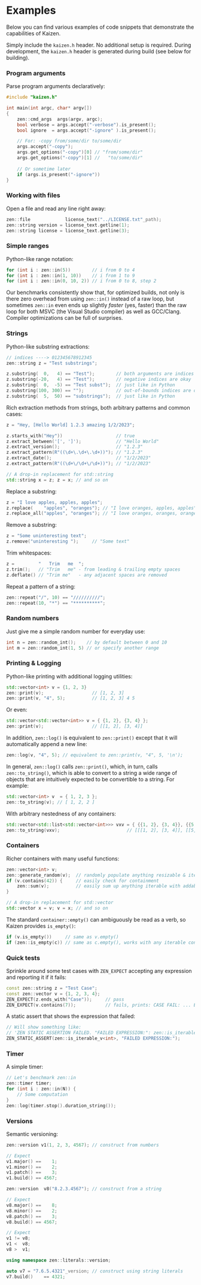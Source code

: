 # Examples

Below you can find various examples of code snippets that demonstrate the capabilities of Kaizen.

Simply include the `kaizen.h` header. No additional setup is required.
During development, the `kaizen.h` header is generated during build (see below for building).

### Program arguments
Parse program arguments declaratively:
```cpp
#include "kaizen.h"

int main(int argc, char* argv[])
{
    zen::cmd_args  args(argv, argc);
    bool verbose = args.accept("-verbose").is_present();
    bool ignore  = args.accept("-ignore" ).is_present();

    // For: -copy from/some/dir to/some/dir
    args.accept("-copy");
    args.get_options("-copy")[0] // "from/some/dir"
    args.get_options("-copy")[1] //   "to/some/dir"
    
    // Or sometime later
    if (args.is_present("-ignore"))
}
```
### Working with files
Open a file and read any line right away:
```cpp
zen::file             license_text("../LICENSE.txt"_path);
zen::string version = license_text.getline(1);
zen::string license = license_text.getline(3);
```
### Simple ranges
Python-like range notation:
```cpp
for (int i : zen::in(5))        // i from 0 to 4
for (int i : zen::in(1, 10))    // i from 1 to 9
for (int i : zen::in(0, 10, 2)) // i from 0 to 8, step 2
```
Our benchmarks consistently show that, for optimized builds, not only is there zero overhead from using
`zen::in()` instead of a raw loop, but sometimes `zen::in` even ends up slightly *faster* (yes, faster)
than the raw loop for both MSVC (the Visual Studio compiler) as well as GCC/Clang.
Compiler optimizations can be full of surprises.
### Strings
Python-like substring extractions:
```cpp
// indices ----> 012345678912345
zen::string z = "Test substrings";

z.substring(  0,   4) == "Test");        // both arguments are indices
z.substring(-20,   4) == "Test");        // negative indices are okay
z.substring(  0,  -5) == "Test subst");  // just like in Python
z.substring(100, 300) == "");            // out-of-bounds indices are okay too
z.substring(  5,  50) == "substrings");  // just like in Python
```
Rich extraction methods from strings, both arbitrary patterns and common cases:
```cpp
z = "Hey, [Hello World] 1.2.3 amazing 1/2/2023";

z.starts_with("Hey"))                    // true
z.extract_between('[', ']');             // "Hello World"
z.extract_version();                     // "1.2.3"
z.extract_pattern(R"((\d+\.\d+\.\d+))"); // "1.2.3"
z.extract_date();                        // "1/2/2023"
z.extract_pattern(R"((\d+\/\d+\/\d+))"); // "1/2/2023"

// A drop-in replacement for std::string
std::string x = z; z = x; // and so on
```
Replace a substring:
```cpp
z = "I love apples, apples, apples";
z.replace(    "apples", "oranges"); // "I love oranges, apples, apples"
z.replace_all("apples", "oranges"); // "I love oranges, oranges, oranges"
```
Remove a substring:
```cpp
z = "Some uninteresting text";
z.remove("uninteresting ");     // "Some text"
```
Trim whitespaces:
```cpp
z =         "   Trim   me  ";
z.trim();   // "Trim   me" - from leading & trailing empty spaces
z.deflate() // "Trim me"   - any adjacent spaces are removed
```
Repeat a pattern of a string:
```cpp
zen::repeat("/", 10) == "//////////";
zen::repeat(10, "*") == "**********";
```
### Random numbers
Just give me a simple random number for everyday use:
```cpp
int n = zen::random_int();    // by default between 0 and 10
int m = zen::random_int(1, 5) // or specify another range
```
### Printing & Logging
Python-like printing with additional logging utilities:
```cpp
std::vector<int> v = {1, 2, 3}
zen::print(v);                  // [1, 2, 3]
zen::print(v, "4", 5);          // [1, 2, 3] 4 5
```
Or even:
```cpp
std::vector<std::vector<int>> v = { {1, 2}, {3, 4} };
zen::print(v);                  // [[1, 2], [3, 4]]
```
In addition, `zen::log()` is equivalent to `zen::print()` except that it will automatically append a new line:
```cpp
zen::log(v, "4", 5); // equivalent to zen::print(v, "4", 5, '\n');
```
In general, `zen::log()` calls `zen::print()`, which, in turn, calls `zen::to_string()`, which is able to convert
to a string a wide range of objects that are intuitively expected to be convertible to a string. For example:
```cpp
std::vector<int> v  = { 1, 2, 3 };
zen::to_string(v); // [ 1, 2, 2 ]
```
With arbitrary nestedness of any containers:
```cpp
std::vector<std::list<std::vector<int>>> vxv = { {{1, 2}, {3, 4}}, {{5, 6}, {7, 8}} };
zen::to_string(vxv);                         // [[[1, 2], [3, 4]], [[5, 6], [7, 8]]]
```
### Containers
Richer containers with many useful functions:
```cpp
zen::vector<int> v;
zen::generate_random(v);  // randomly populate anything resizable & iterable
if (v.contains(42)) {     // easily check for containment
    zen::sum(v);          // easily sum up anything iterable with addable elements
}

// A drop-in replacement for std::vector
std::vector x = v; v = x; // and so on
```
The standard `container::empty()` can ambiguously be read as a verb, so Kaizen provides `is_empty()`:
```cpp
if (v.is_empty())     // same as v.empty()
if (zen::is_empty(c)) // same as c.empty(), works with any iterable container c
```
### Quick tests
Sprinkle around some test cases with `ZEN_EXPECT` accepting any expression and reporting it if it fails:
```cpp
const zen::string z = "Test Case";
const zen::vector v = {1, 2, 3, 4};
ZEN_EXPECT(z.ends_with("Case"));     // pass
ZEN_EXPECT(v.contains(7));           // fails, prints: CASE FAIL: ... EXPECTED: v.contains(7)
```
A static assert that shows the expression that failed:
```cpp
// Will show something like:
// 'ZEN STATIC ASSERTION FAILED. "FAILED EXPRESSION:": zen::is_iterable_v<int>'
ZEN_STATIC_ASSERT(zen::is_iterable_v<int>, "FAILED EXPRESSION:");
```
### Timer
A simple timer:
```cpp
// Let's benchmark zen::in
zen::timer timer;
for (int i : zen::in(N)) {
    // Some computation
}
zen::log(timer.stop().duration_string());
```
### Versions
Semantic versioning:
```cpp
zen::version v1(1, 2, 3, 4567); // construct from numbers

// Expect
v1.major() ==    1;
v1.minor() ==    2;
v1.patch() ==    3;
v1.build() == 4567;

zen::version  v8("8.2.3.4567"); // construct from a string

// Expect
v8.major() ==    8;
v8.minor() ==    2;
v8.patch() ==    3;
v8.build() == 4567;

// Expect
v1 != v8;
v1 <  v8;
v8 >  v1;

using namespace zen::literals::version;

auto v7 = "7.6.5.4321"_version; // construct using string literals
v7.build()    == 4321;
```
